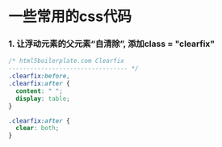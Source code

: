 # 一些常用的css代码

### 1. 让浮动元素的父元素“自清除”, 添加class = "clearfix"
```css
/* html5boilerplate.com Clearfix
--------------------------------- */
.clearfix:before,
.clearfix:after {
  content: " ";
  display: table;
}

.clearfix:after {
  clear: both;
}
```
